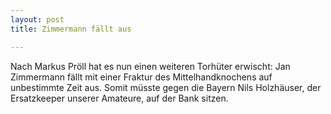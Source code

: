 ```yaml
---
layout: post
title: Zimmermann fällt aus

---
```


Nach Markus Pröll hat es nun einen weiteren Torhüter erwischt: Jan Zimmermann fällt mit einer Fraktur des Mittelhandknochens auf unbestimmte Zeit aus. Somit müsste gegen die Bayern Nils Holzhäuser, der Ersatzkeeper unserer Amateure, auf der Bank sitzen.


